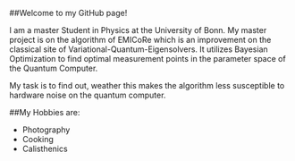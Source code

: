 ##Welcome to my GitHub page!

I am a master Student in Physics at the University of Bonn.
My master project is on the algorithm of EMICoRe which is an improvement on the 
classical site of Variational-Quantum-Eigensolvers. It utilizes Bayesian Optimization
to find optimal measurement points in the parameter space of the Quantum Computer.

My task is to find out, weather this makes the algorithm less susceptible to 
hardware noise on the quantum computer.

##My Hobbies are:
- Photography
- Cooking
- Calisthenics
